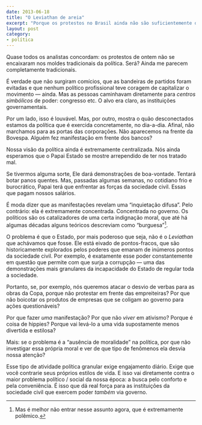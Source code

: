 ```yaml
---
date: 2013-06-18
title: "O Leviathan de areia"
excerpt: "Porque os protestos no Brasil ainda não são suficientemente difusos"
layout: post
category: 
- política
---
```


Quase todos os analistas concordam: os protestos de ontem não se encaixaram nos moldes tradicionais da política. Será? Ainda me parecem completamente tradicionais.

É verdade que não surgiram comícios, que as bandeiras de partidos foram evitadas e que nenhum político profissional teve coragem de capitalizar o movimento — ainda. Mas as pessoas caminhavam diretamente para *centros simbólicos* de poder: congresso etc. O alvo era claro, as instituições governamentais.

Por um lado, isso é louvável. Mas, por outro, mostra o quão desconectados estamos da política que é exercida concretamente, no dia-a-dia. Afinal, não marchamos para as portas das corporações. Não aparecemos na frente da Bovespa. Alguém fez manifestação em frente dos bancos?

Nossa visão da política ainda é extremamente centralizada. Nós ainda esperamos que o Papai Estado se mostre arrependido de ter nos tratado mal.

Se tivermos alguma sorte, Ele dará demonstrações de boa-vontade. Tentará botar panos quentes. Mas, passadas algumas semanas, no cotidiano frio e burocrático, Papai terá que enfrentar as forças da sociedade civil. Essas que pagam nossos salários.<!--more-->

É moda dizer que as manifestações revelam uma “inquietação difusa”. Pelo contrário: ela é extremamente concentrada. Concentrada no governo. Os políticos são os catalizadores de uma certa indignação moral, que até há algumas décadas alguns teóricos descreviam como “burguesa”[^1].

O problema é que o Estado, por mais poderoso que seja, não é o *Leviathan* que achávamos que fosse. Ele está eivado de pontos-fracos, que são historicamente explorados pelos poderes que emanam de inúmeros pontos da sociedade civil. Por exemplo, é exatamente esse poder constantemente em questão que permite com que surja a corrupção — uma das demonstrações mais granulares da incapacidade do Estado de regular toda a sociedade.

Portanto, se, por exemplo, nós queremos atacar o desvio de verbas para as obras da Copa, porque não protestar em frente das empreiteiras? Por que não boicotar os produtos de empresas que se coligam ao governo para ações questionáveis?

Por que fazer *uma* manifestação? Por que não *viver* em ativismo? Porque é coisa de hippies? Porque vai levá-lo a uma vida supostamente menos divertida e estilosa?

Mais: se o problema é a “ausência de moralidade” na política, por que não investigar essa própria moral e ver de que tipo de fenômenos ela desvia nossa atenção?

Esse tipo de atividade política granular exige engajamento diário. Exige que você contrarie seus próprios estilos de vida. E isso vai diretamente contra o maior problema político / social da nossa época: a busca pelo conforto e pela conveniência. É isso que dá real força para as instituições da sociedade civil que exercem poder *também* via governo.

[^1]: Mas é melhor não entrar nesse assunto agora, que é extremamente polêmico.